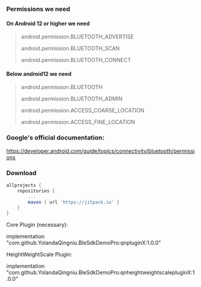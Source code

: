 ### Permissions we need

#### On Android 12 or higher we need

> android.permission.BLUETOOTH_ADVERTISE
>
> android.permission.BLUETOOTH_SCAN
>
> android.permission.BLUETOOTH_CONNECT

####  Below android12 we need

>android.permission.BLUETOOTH
>
>android.permission.BLUETOOTH_ADMIN
>
>android.permission.ACCESS_COARSE_LOCATION
>
>android.permission.ACCESS_FINE_LOCATION
>
>

### Google's official documentation:

https://developer.android.com/guide/topics/connectivity/bluetooth/permissions



### Download


```groovy
allprojects {
	repositories {
		...
		maven { url 'https://jitpack.io' }
	}
}
```



Core Plugin (necessary):

implementation "com.github.YolandaQingniu.BleSdkDemoPro:qnpluginX:1.0.0"



HeightWeightScale Plugin:

implementation "com.github.YolandaQingniu.BleSdkDemoPro:qnheightweightscalepluginX:1.0.0"
